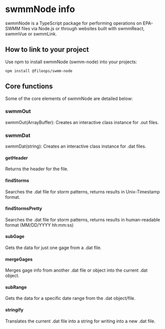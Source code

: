 # swmmNode info

swmmNode is a TypeScript package for performing operations on EPA-SWMM files via Node.js or through websites built with swmmReact, swmmVue or swmmLink.

## How to link to your project

Use npm to install swmmNode (swmm-node) into your projects:
```
npm install @fileops/swmm-node
```
## Core functions

Some of the core elements of swmmNode are detailed below:

### swmmOut

swmmOut(ArrayBuffer): Creates an interactive class instance for .out files.

### swmmDat

swmmDat(string): Creates an interactive class instance for .dat files.

#### getHeader

Returns the header for the file.

#### findStorms

Searches the .dat file for storm patterns, returns results in Unix-Timestamp format.

#### findStormsPretty

Searches the .dat file for storm patterns, returns results in human-readable format (MM/DD/YYYY hh:mm:ss)

#### subGage

Gets the data for just one gage from a .dat file.

#### mergeGages

Merges gage info from another .dat file or object into the current .dat object.

#### subRange

Gets the data for a specific date range from the .dat object/file.

#### stringify

Translates the current .dat file into a string for writing into a new .dat file.